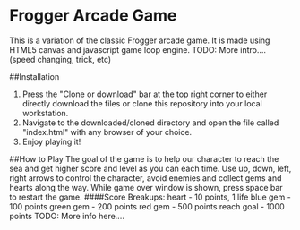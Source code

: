 Frogger Arcade Game
===============================
This is a variation of the classic Frogger arcade game. It is made using HTML5 canvas and javascript game loop engine. TODO: More intro....(speed changing, trick, etc)

##Installation
1. Press the "Clone or download" bar at the top right corner to either directly download the files or clone this repository into your local workstation.
2. Navigate to the downloaded/cloned directory and open the file called "index.html" with any browser of your choice. 
3. Enjoy playing it!

##How to Play
The goal of the game is to help our character to reach the sea and get higher score and level as you can each time. Use up, down, left, right arrows to control the character, avoid enemies and collect gems and hearts along the way. While game over window is shown, press space bar to restart the game.
####Score Breakups:
heart - 10 points, 1 life
blue gem - 100 points
green gem - 200 points
red gem - 500 points
reach goal - 1000 points
TODO: More info here....


